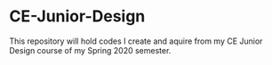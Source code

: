 # CE-Junior-Design
This repository will hold codes I create and aquire from my CE Junior Design course of my Spring 2020 semester.
